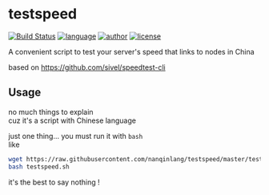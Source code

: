 # testspeed
[![Build Status](https://github.com/nanqinlang/SVG/blob/master/build%20passing.svg)](https://github.com/nanqinlang/testspeed)
[![language](https://github.com/nanqinlang/SVG/blob/master/language-shell-blue.svg)](https://github.com/nanqinlang/testspeed)
[![author](https://github.com/nanqinlang/SVG/blob/master/author-nanqinlang-lightgrey.svg)](https://github.com/nanqinlang/testspeed)
[![license](https://github.com/nanqinlang/SVG/blob/master/license-GNU3.0-orange.svg)](https://github.com/nanqinlang/testspeed)

A convenient script to test your server's speed that links to nodes in China

based on https://github.com/sivel/speedtest-cli

## Usage
no much things to explain  
cuz it's a script with Chinese language

just one thing... you must run it with `bash`  
like
```bash
wget https://raw.githubusercontent.com/nanqinlang/testspeed/master/testspeed.sh
bash testspeed.sh
```

it's the best to say nothing !